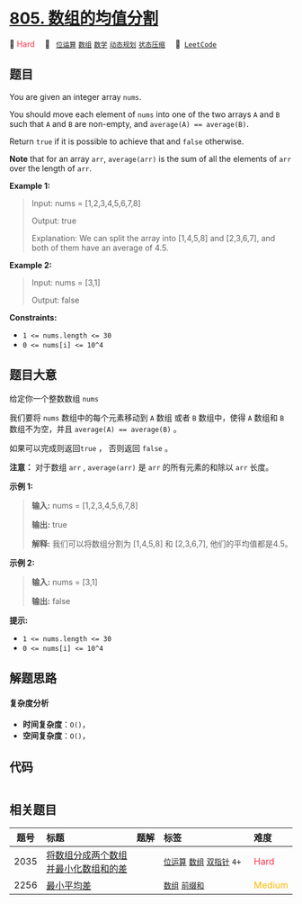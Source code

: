 # [805. 数组的均值分割](https://leetcode.com/problems/split-array-with-same-average)

🔴 <font color=#ff334b>Hard</font>&emsp; 🔖&ensp; [`位运算`](/tag/bit-manipulation.md) [`数组`](/tag/array.md) [`数学`](/tag/math.md) [`动态规划`](/tag/dynamic-programming.md) [`状态压缩`](/tag/bitmask.md)&emsp; 🔗&ensp;[`LeetCode`](https://leetcode.com/problems/split-array-with-same-average)

## 题目

You are given an integer array `nums`.

You should move each element of `nums` into one of the two arrays `A` and `B`
such that `A` and `B` are non-empty, and `average(A) == average(B)`.

Return `true` if it is possible to achieve that and `false` otherwise.

**Note** that for an array `arr`, `average(arr)` is the sum of all the
elements of `arr` over the length of `arr`.



**Example 1:**

> Input: nums = [1,2,3,4,5,6,7,8]
> 
> Output: true
> 
> Explanation: We can split the array into [1,4,5,8] and [2,3,6,7], and both of them have an average of 4.5.

**Example 2:**

> Input: nums = [3,1]
> 
> Output: false

**Constraints:**

  * `1 <= nums.length <= 30`
  * `0 <= nums[i] <= 10^4`


## 题目大意

给定你一个整数数组 `nums`

我们要将 `nums` 数组中的每个元素移动到 `A` 数组 或者 `B` 数组中，使得 `A` 数组和 `B` 数组不为空，并且 `average(A)
== average(B)` 。

如果可以完成则返回`true` ， 否则返回 `false`  。

**注意：** 对于数组 `arr` ,  `average(arr)` 是 `arr` 的所有元素的和除以 `arr` 长度。



**示例 1:**

> 
> 
> 
> 
> 
> **输入:** nums = [1,2,3,4,5,6,7,8]
> 
> **输出:** true
> 
> **解释:** 我们可以将数组分割为 [1,4,5,8] 和 [2,3,6,7], 他们的平均值都是4.5。
> 
> 

**示例 2:**

> 
> 
> 
> 
> 
> **输入:** nums = [3,1]
> 
> **输出:** false
> 
> 



**提示:**

  * `1 <= nums.length <= 30`
  * `0 <= nums[i] <= 10^4`


## 解题思路

#### 复杂度分析

- **时间复杂度**：`O()`，
- **空间复杂度**：`O()`，

## 代码

```javascript

```

## 相关题目

<!-- prettier-ignore -->
| 题号 | 标题 | 题解 | 标签 | 难度 |
| :------: | :------ | :------: | :------ | :------ |
| 2035 | [将数组分成两个数组并最小化数组和的差](https://leetcode.com/problems/partition-array-into-two-arrays-to-minimize-sum-difference) |  |  [`位运算`](/tag/bit-manipulation.md) [`数组`](/tag/array.md) [`双指针`](/tag/two-pointers.md) `4+` | <font color=#ff334b>Hard</font> |
| 2256 | [最小平均差](https://leetcode.com/problems/minimum-average-difference) |  |  [`数组`](/tag/array.md) [`前缀和`](/tag/prefix-sum.md) | <font color=#ffb800>Medium</font> |

<style>
.blue {
    background-color: #096dd9;
    padding: 0.25rem 0.5rem;
    margin: 0;
    font-size: 0.85em;
    border-radius: 3px;
    color: white;
    font-weight: 500;
}
table th:first-of-type { width: 10%; }
table th:nth-of-type(2) { width: 35%; }
table th:nth-of-type(3) { width: 10%; }
table th:nth-of-type(4) { width: 35%; }
table th:nth-of-type(5) { width: 10%; }
</style>
